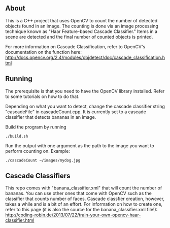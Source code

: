 ## About
This is a C++ project that uses OpenCV to count the number of detected objects found in an image. The counting is done via an image processing technique known as "Haar Feature-based Cascade Classifier."  Items in a scene are detected and the final number of counted objects is printed.

For more information on Cascade Classification, refer to OpenCV's documentation on the function here: http://docs.opencv.org/2.4/modules/objdetect/doc/cascade_classification.html
 
## Running
The prerequisite is that you need to have the OpenCV library installed.  Refer to some tutorials on how to do that.

Depending on what you want to detect, change the cascade classifier string "cascadeFile" in cascadeCount.cpp.  It is currently set to a cascade classifier that detects bananas in an image.

Build the program by running 
```
./build.sh
```

Run the output with one argument as the path to the image you want to perform counting on.  Example:
```
./cascadeCount ~/images/mydog.jpg
```

## Cascade Classifiers
This repo comes with "banana_classifier.xml" that will count the number of bananas.  You can use other ones that come with OpenCV such as the classifier that counts number of faces.  Cascade classfier creation, however, takes a while and is a bit of an effort.  For information on how to create one, refer to this page (it is also the source for the banana_classifier.xml file!): http://coding-robin.de/2013/07/22/train-your-own-opencv-haar-classifier.html

